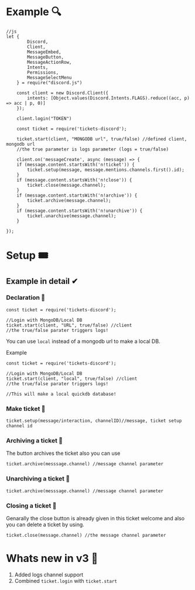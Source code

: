 # Example 🔍
```
//js
let {
        Discord,
        Client,
        MessageEmbed,
        MessageButton,
        MessageActionRow,
        Intents,
        Permissions,
        MessageSelectMenu
    } = require("discord.js")
    
    const client = new Discord.Client({
        intents: [Object.values(Discord.Intents.FLAGS).reduce((acc, p) => acc | p, 0)]
    });
    
    client.login("TOKEN")
    
    const ticket = require('tickets-discord');
    
    ticket.start(client, "MONGODB url", true/false) //defined client, mongodb url 
    //the true parameter is logs parameter (logs = true/false)

    client.on('messageCreate', async (message) => {
    if (message.content.startsWith('n!ticket')) {
        ticket.setup(message, message.mentions.channels.first().id);
    }
    if (message.content.startsWith('n!close')) {
        ticket.close(message.channel);
    }
    if (message.content.startsWith('n!archive')) {
        ticket.archive(message.channel);
    }
    if (message.content.startsWith('n!unarchive')) {
        ticket.unarchive(message.channel);
    }

});
```

# Setup 🎟

## Example in detail ✔
### Declaration 📢
```
const ticket = require('tickets-discord');

//Login with MongoDB/Local DB
ticket.start(client, "URL", true/false) //client
//the true/false parater triggers logs!
```
You can use `local` instead of a mongodb url to make a local DB.

Example 
```
const ticket = require('tickets-discord');

//Login with MongoDB/Local DB
ticket.start(client, "local", true/false) //client
//the true/false parater triggers logs!

//This will make a local quickdb database!
```
### Make ticket 🎫

```
ticket.setup(message/interaction, channelID)//message, ticket setup channel id
```
### Archiving a ticket 🎫
The button archives the ticket also you can use 

```
ticket.archive(messsage.channel) //message channel parameter
```

### Unarchiving a ticket 🎫

```
ticket.archive(messsage.channel) //message channel parameter
```
### Closing a ticket 🎫
Genarally the close button is already given in this ticket welcome and also you can delete a ticket by using.

```
ticket.close(message.channel) //the message channel parameter
```

# Whats new in v3 🎉
1. Added logs channel support
2. Combined `ticket.login` with `ticket.start`